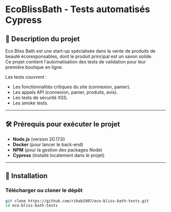 # EcoBlissBath - Tests automatisés Cypress

## 📝 Description du projet

Eco Bliss Bath est une start-up spécialisée dans la vente de produits de beauté écoresponsables, dont le produit principal est un savon solide.  
Ce projet contient l'automatisation des tests de validation pour leur première boutique en ligne.

Les tests couvrent :
- Les fonctionnalités critiques du site (connexion, panier).
- Les appels API (connexion, panier, produits, avis).
- Les tests de sécurité XSS.
- Les smoke tests.

---

## 🛠 Prérequis pour exécuter le projet

- **Node.js** (version 20.17.0)
- **Docker** (pour lancer le back-end)
- **NPM** (pour la gestion des packages Node)
- **Cypress** (installé localement dans le projet)

---

## 🚀 Installation

### Télécharger ou cloner le dépôt

```bash
git clone https://github.com/rihab1987/eco-bliss-bath-tests.git
cd eco-bliss-bath-tests
